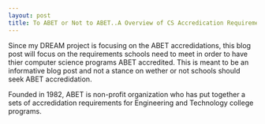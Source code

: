 ```yaml
---
layout: post
title: To ABET or Not to ABET..A Overview of CS Accredication Requirements
---
```

Since my DREAM project is focusing on the ABET accredidations, this blog post will focus on the requirements schools need to meet in order to have thier computer science programs ABET accredited. This is meant to be an informative blog post and not a stance on wether or not schools should seek ABET accredidation.


Founded in 1982, ABET is non-profit organization who has put together a sets of accredidation requirements for Engineering and Technology college programs. 

